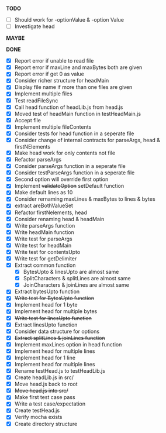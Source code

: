 **TODO**

- [ ] Should work for -optionValue & -option Value
- [ ] Investigate head

**MAYBE**

**DONE**

- [x] Report error if unable to read file
- [x] Report error if maxLine and maxBytes both are given
- [x] Report error if get 0 as value
- [x] Consider richer structure for headMain
- [x] Display file name if more than one files are given
- [x] Implement multiple files
- [x] Test readFileSync
- [x] Call head function of headLib.js from head.js
- [x] Moved test of headMain function in testHeadMain.js
- [x] Accept file
- [x] Implement multiple fileContents
- [x] Consider tests for head function in a seperate file
- [x] Consider change of internal contracts for parseArgs, head & firstNElements
- [x] Make head work for only contents not file
- [x] Refactor parseArgs
- [x] Consider parseArgs function in a seperate file
- [x] Consider testParseArgs function in a seperate file
- [x] Second option will override first option
- [x] Implement ~~validateOption~~ setDefault function
- [x] Make default lines as 10
- [x] Consider rernaming maxLines & maxBytes to lines & bytes
- [x] extract areBothValueSet
- [x] Refactor firstNelements, head
- [x] Consider renaming head & headMain
- [x] Write parseArgs function
- [x] Write headMain function
- [x] Write test for parseArgs
- [x] Write test for headMain
- [x] Write test for contentsUpto
- [x] Write test for getDelimiter
- [x] Extract common function
  - [x] BytesUpto & linesUpto are almost same
  - [x] SplitCharacters & splitLines are almost same
  - [x] JoinCharacters & joinLines are almost same
- [x] Extract bytesUpto function
- [x] ~~Write test for BytesUpto function~~
- [x] Implement head for 1 byte
- [x] Implement head for multiple bytes
- [x] ~~Write test for linesUpto function~~
- [x] Extract linesUpto function
- [x] Consider data structure for options
- [x] ~~Extract splitLines & joinLines function~~
- [x] Implement maxLines option in head function
- [x] Implement head for multiple lines
- [x] Implement head for 1 line
- [x] Implement head for multiple lines
- [x] Rename testHead.js to testHeadLib.js
- [x] Create headLib.js in src/
- [x] Move head.js back to root
- [x] ~~Move head.js into src/~~
- [x] Make first test case pass
- [x] Write a test case/expectation
- [x] Create testHead.js
- [x] Verify mocha exists
- [x] Create directory structure

